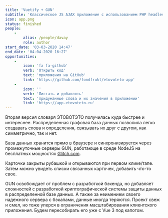 ```yaml
---
title: 'Vuetify + GUN'
subtitle: 'Классическое JS AJAX приложение с использованием PHP headless CMS'
icon: app.png
status: finished
people:
    -
        alias: /people/davay
        role: author
start_date: '03-03-2020 14:47'
end_date: '04-04-2020 16:27'
opportunities:
    -
        icon: 'fa fa-github'
        verb: 'Открыть код'
        text: 'приложения на GitHub'
        link: 'https://github.com/fondfrukt/etovoteto-app'
    -
        icon: ''
        verb: 'Листать и добавлять'
        text: 'придуманные слова и их значения в приложении'
        link: 'https://app.etovoteto.ru'
---
```



Вторая версия словаря ЭТОВОТЭТО получилась куда быстрее и интереснее. Распределенная графовая база данных позволила легко создавать слова и определения, связывать их друг с другом, как симметрично, так и нет.

База данных хранится прямо в браузере и синхронизируется через промежуточные серверы GUN, работающе в среде NodeJS на бесплатных мощностях [Glitch.com](www.glitch.com).

Карточки закрыты рубашкой и открываются при первом клике/тапе. Затем можно увидеть списки связанных карточек, добавить что-то свое.

GUN освобождает от проблем с разработкой бэкенда, но добавляет сложностей с разработкой криптографической системы защиты данных в распределенной базе данных. А также за неимением своего надежного сервера с бэкапами, данные иногда теряются. Проект свеж и смел, но тоже уперся в ограничения масштабирования клиентского приложения. Будем пересобирать его уже с Vue 3 под капотом.
